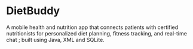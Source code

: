 # DietBuddy
A mobile health and nutrition app that connects patients with certified nutritionists for personalized diet planning, fitness tracking, and real-time chat ; built using Java, XML and SQLite.
